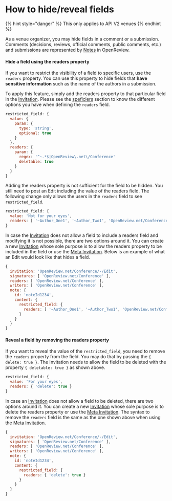 # How to hide/reveal fields

{% hint style="danger" %}
This only applies to API V2 venues
{% endhint %}

As a venue organizer, you may hide fields in a comment or a submission. Comments (decisions, reviews, official comments, public comments, etc.) and submissions are represented by [Notes](../../reference/api-v2/entities/note/) in OpenReview.

#### Hide a field using the readers property

If you want to restrict the visibility of a field to specific users, use the `readers` property. You can use this property to hide fields that **have sensitive information** such as the name of the authors in a submission.

To apply this feature, simply add the readers property to that particular field in the [Invitation](../../reference/api-v2/entities/invitation.md). Please see the [speficiers](../../reference/api-v2/entities/invitation/specifiers.md) section to know the different options you have when defining the `readers` field.

```javascript
restricted_field: {
  value: {
    param: {
      type: 'string',
      optional: true
    }
  },
  readers: {
    param: {
      regex: '^~.*$|OpenReview\.net\/Conference'
      deletable: true
    }
  }
}
```

Adding the readers property is not sufficient for the field to be hidden. You still need to post an Edit including the value of the readers field. The following change only allows the users in the `readers` field to see `restricted_field`.

```javascript
restricted_field: {
  value: 'Not for your eyes',
  readers: [ '~Author_One1', '~Author_Two1', 'OpenReview.net/Conference' ]
}
```

In case the [Invitation](../../reference/api-v2/entities/invitation.md) does not allow a field to include a readers field and modifying it is not possible, there are two options around it. You can create a new [Invitation](../../reference/api-v2/entities/invitation.md) whose sole purpose is to allow the readers property to be included in the field or use the [Meta Invitation](../../reference/api-v2/entities/invitation/types-and-structure.md#meta-invitations). Below is an example of what an Edit would look like that hides a field.

```javascript
{
  invitation: 'OpenReview.net/Conference/-/Edit',
  signatures: [ 'OpenReview.net/Conference' ],
  readers: [ 'OpenReview.net/Conference' ],
  writers: [ 'OpenReview.net/Conference' ],
  note: {
    id: 'noteId1234',
    content: {
      restricted_field: {
        readers: [ '~Author_One1', '~Author_Two1', 'OpenReview.net/Conference' ]
      }
    }
  }
}
```

#### Reveal a field by removing the readers property

If you want to reveal the value of the `restricted_field`, you need to remove the `readers` property from the field. You may do that by passing the `{ delete: true }`. The Invitation needs to allow the field to be deleted with the property `{ deletable: true }` as shown above.

```javascript
restricted_field: {
  value: 'For your eyes',
  readers: { 'delete': true }
}
```

In case an [Invitation](../../reference/api-v2/entities/invitation.md) does not allow a field to be deleted, there are two options around it. You can create a new [Invitation](../../reference/api-v2/entities/invitation.md) whose sole purpose is to delete the readers property or use the [Meta Invitation](../../reference/api-v2/entities/invitation/types-and-structure.md#meta-invitations). The syntax to remove the `readers` field is the same as the one shown above when using the [Meta Invitation](../../reference/api-v2/entities/invitation/types-and-structure.md#meta-invitations).

```javascript
{
  invitation: 'OpenReview.net/Conference/-/Edit',
  signatures: [ 'OpenReview.net/Conference' ],
  readers: [ 'OpenReview.net/Conference' ],
  writers: [ 'OpenReview.net/Conference' ],
  note: {
    id: 'noteId1234',
    content: {
      restricted_field: {
        readers: { 'delete': true }
      }
    }
  }
}
```

